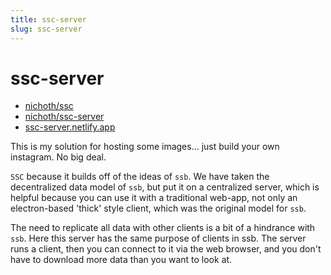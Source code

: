 ```yaml
---
title: ssc-server
slug: ssc-server
---
```


# ssc-server

* [nichoth/ssc](https://github.com/nichoth/ssc)
* [nichoth/ssc-server](https://github.com/nichoth/ssc-server)
* [ssc-server.netlify.app](https://ssc-server.netlify.app/)

This is my solution for hosting some images... just build your own instagram. No big deal. 

`SSC` because it builds off of the ideas of `ssb`. We have taken the decentralized data model of `ssb`, but put it on a centralized server, which is helpful because you can use it with a traditional web-app, not only an electron-based 'thick' style client, which was the original model for `ssb`. 

The need to replicate all data with other clients is a bit of a hindrance with `ssb`. Here this server has the same purpose of clients in ssb. The server runs a client, then you can connect to it via the web browser, and you don't have to download more data than you want to look at.
